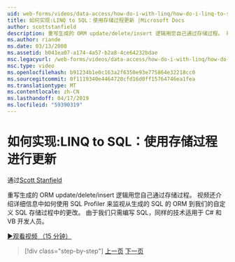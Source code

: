 ```yaml
---
uid: web-forms/videos/data-access/how-do-i-with-linq/how-do-i-linq-to-sql-updating-with-stored-procedures
title: 如何实现:LINQ to SQL：使用存储过程更新 |Microsoft Docs
author: scottstanfield
description: 重写生成的 ORM update/delete/insert 逻辑用您自己通过存储过程。 视频还会显示如何使用 SQL Profiler 到了在详细信息...
ms.author: riande
ms.date: 03/13/2008
ms.assetid: b041ea07-a174-4a57-b2a8-4ce64232bdae
msc.legacyurl: /web-forms/videos/data-access/how-do-i-with-linq/how-do-i-linq-to-sql-updating-with-stored-procedures
msc.type: video
ms.openlocfilehash: b91234b1e0c163a2f6350e93e775864e32218cc0
ms.sourcegitcommit: 0f1119340e4464720cfd16d0ff15764746ea1fea
ms.translationtype: MT
ms.contentlocale: zh-CN
ms.lasthandoff: 04/17/2019
ms.locfileid: "59390319"
---
```

# <a name="how-do-i-linq-to-sql-updating-with-stored-procedures"></a>如何实现:LINQ to SQL：使用存储过程进行更新

通过[Scott Stanfield](https://github.com/scottstanfield)

重写生成的 ORM update/delete/insert 逻辑用您自己通过存储过程。 视频还介绍详细信息中如何使用 SQL Profiler 来监视从生成的 SQL 的 ORM 到我们的自定义 SQL 存储过程中的更改。 由于我们只需编写 SQL，同样的技术适用于 C# 和 VB 开发人员。

[&#9654;观看视频 （15 分钟）](https://channel9.msdn.com/Blogs/ASP-NET-Site-Videos/how-do-i-linq-to-sql-updating-with-stored-procedures)

> [!div class="step-by-step"]
> [上一页](how-do-i-linq-to-sql-using-stored-procedures.md)
> [下一页](how-do-i-linq-to-sql-executing-arbitrary-sql.md)
